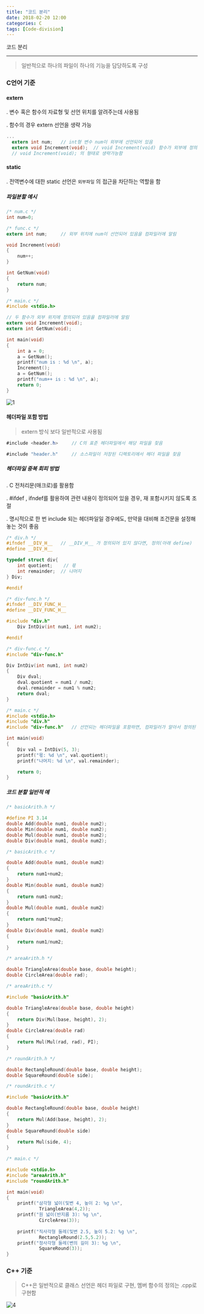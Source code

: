 ```yaml
---
title: "코드 분리"
date: 2018-02-20 12:00
categories: C
tags: [Code-division]
---
```


코드 분리

------

> 일반적으로 하나의 파일이 하나의 기능을 담당하도록 구성



### C언어 기준

#### extern

  . 변수 혹은 함수의 자료형 및 선언 위치를 알려주는데 사용됨

  . 함수의 경우 extern 선언을 생략 가능

```c
...
  extern int num;	// int형 변수 num이 외부에 선언되어 있음
  extern void Increment(void);	// void Increment(void) 함수가 외부에 정의도어 있음
  // void Increment(void); 의 형태로 생략가능함
```



#### static

  . 전역변수에 대한 static 선언은 `외부파일` 의 접근을 차단하는 역할을 함



 ##### 파일분할 예시

```c
/* num.c */
int num=0;
```

```c
/* func.c */
extern int num;		// 외부 위치에 num이 선언되어 있음을 컴파일러에 알림

void Increment(void)
{
    num++;    
}

int GetNum(void)
{
    return num;
}
```

```c
/* main.c */
#include <stdio.h>

// 두 함수가 외부 위치에 정의되어 있음을 컴파일러에 알림
extern void Increment(void);	
extern int GetNum(void);

int main(void)
{
    int a = 0;
    a = GetNum();
    printf("num is : %d \n", a);
    Increment();
    a = GetNum();
    printf("num++ is : %d \n", a);
    return 0;
}
```

![1](https://user-images.githubusercontent.com/29933947/36182887-1a3b2d9a-116f-11e8-8f1d-70dbf5246cbe.png)





#### 헤더파일 포함 방법

> extern 방식 보다 일반적으로 사용됨

```c#
#include <header.h>		// C의 표준 헤더파일에서 해당 파일을 찾음

#include "header.h"		// 소스파일이 저장된 디렉토리에서 헤더 파일을 찾음
```



##### 헤더파일 중복 회피 방법

  . C 전처리문(매크로)를 활용함

  . #ifdef , ifndef를 활용하여 관련 내용이 정의되어 있을 경우, 재 포함시키지 않도록 조절

  . 명시적으로 한 번 include 되는 헤더파일일 경우에도, 만약을 대비해 조건문을 설정해 놓는 것이 좋음



```c
/* div.h */
#ifndef __DIV_H__   // __DIV_H__ 가 정의되어 있지 않다면, 정의(아래 define)
#define __DIV_H__   

typedef struct div{
    int quotient;    // 몫
    int remainder;  // 나머지
} Div;

#endif
```

```c
/* div-func.h */
#ifndef __DIV_FUNC_H__
#define __DIV_FUNC_H__

#include "div.h"
    Div IntDiv(int num1, int num2);

#endif
```

```c
/* div-func.c */
#include "div-func.h"

Div IntDiv(int num1, int num2)
{
    Div dval;
    dval.quotient = num1 / num2;
    dval.remainder = num1 % num2;
    return dval;
}
```

```c
/* main.c */
#include <stdio.h>
#include "div.h"
#include "div-func.h"	// 선언되는 헤더파일을 포함하면, 컴파일러가 알아서 정의된 함수를 포함시켜 줌

int main(void)
{
    Div val = IntDiv(5, 3);
    printf("몫: %d \n", val.quotient);
    printf("나머지: %d \n", val.remainder);

    return 0;
}

```



##### 코드 분할 일반적 예

```c
/* basicArith.h */

#define PI 3.14
double Add(double num1, double num2);
double Min(double num1, double num2);
double Mul(double num1, double num2);
double Div(double num1, double num2);
```

```c
/* basicArith.c */

double Add(double num1, double num2)
{
    return num1+num2;
}
double Min(double num1, double num2)
{
    return num1-num2;
}
double Mul(double num1, double num2)
{
    return num1*num2;
}
double Div(double num1, double num2)
{
    return num1/num2;
}
```

```c
/* areaArith.h */

double TriangleArea(double base, double height);
double CircleArea(double rad);
```

```c
/* areaArith.c */

#include "basicArith.h"

double TriangleArea(double base, double height)
{
    return Div(Mul(base, height), 2);
}
double CircleArea(double rad)
{
    return Mul(Mul(rad, rad), PI);
}
```

```c
/* roundArith.h */

double RectangleRound(double base, double height);
double SquareRound(double side);
```

```c
/* roundArith.c */

#include "basicArith.h"

double RectangleRound(double base, double height)
{
    return Mul(Add(base, height), 2);
}
double SquareRound(double side)
{
    return Mul(side, 4);
}

```

```c
/* main.c */

#include <stdio.h>
#include "areaArith.h"
#include "roundArith.h"

int main(void)
{
    printf("삼각형 넓이(및변 4, 높이 2: %g \n",
            TriangleArea(4,2));
    printf("원 넓이(반지름 3): %g \n",
            CircleArea(3));
    
    printf("직사각형 둘레(및변 2.5, 높이 5.2: %g \n",
            RectangleRound(2.5,5.2));
    printf("정사각형 둘레(변의 길이 3): %g \n",
            SquareRound(3));
}
```





### C++ 기준

> C++은 일반적으로 클래스 선언은 헤더 파일로 구현, 멤버 함수의 정의는 .cpp로 구현함

![4](https://user-images.githubusercontent.com/29933947/36130911-8cb78bec-10b2-11e8-92bf-27e56baf8c6b.png)